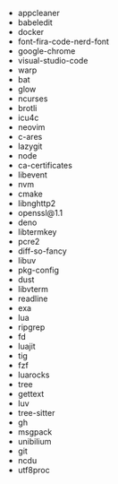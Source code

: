 <ul>
  <li>appcleaner</li>
  <li>babeledit</li>
  <li>docker</li>
  <li>font-fira-code-nerd-font</li>
  <li>google-chrome</li>
  <li>visual-studio-code</li>
  <li>warp</li>
  <li>bat</li>
  <li>glow</li>
  <li>ncurses</li>
  <li>brotli</li>
  <li>icu4c</li>
  <li>neovim</li>
  <li>c-ares</li>
  <li>lazygit</li>
  <li>node</li>
  <li>ca-certificates</li>
  <li>libevent</li>
  <li>nvm</li>
  <li>cmake</li>
  <li>libnghttp2</li>
  <li>openssl@1.1</li>
  <li>deno</li>
  <li>libtermkey</li>
  <li>pcre2</li>
  <li>diff-so-fancy</li>
  <li>libuv</li>
  <li>pkg-config</li>
  <li>dust</li>
  <li>libvterm</li>
  <li>readline</li>
  <li>exa</li>
  <li>lua</li>
  <li>ripgrep</li>
  <li>fd</li>
  <li>luajit</li>
  <li>tig</li>
  <li>fzf</li>
  <li>luarocks</li>
  <li>tree</li>
  <li>gettext</li>
  <li>luv</li>
  <li>tree-sitter</li>
  <li>gh</li>
  <li>msgpack</li>
  <li>unibilium</li>
  <li>git</li>
  <li>ncdu</li>
  <li>utf8proc</li>
</ul>